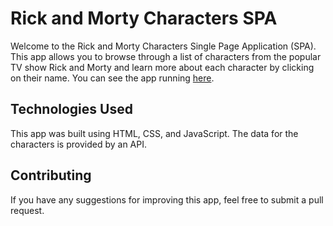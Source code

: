 # Rick and Morty Characters SPA

Welcome to the Rick and Morty Characters Single Page Application (SPA). This app allows you to browse through a list of characters from the popular TV show Rick and Morty and learn more about each character by clicking on their name. You can see the app running [here](https://abelarismendy.github.io/platzi-spa/).

## Technologies Used

This app was built using HTML, CSS, and JavaScript. The data for the characters is provided by an API.

## Contributing

If you have any suggestions for improving this app, feel free to submit a pull request.

